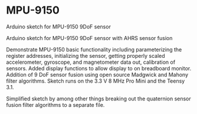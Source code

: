 MPU-9150
========

Arduino sketch for MPU-9150 9DoF sensor

Arduino sketch for MPU-9150 9DoF sensor with AHRS sensor fusion

Demonstrate MPU-9150 basic functionality including parameterizing the register addresses, initializing the sensor, getting properly scaled accelerometer, gyroscope, and magnetometer data out, calibration of sensors. Added display functions to allow display to on breadboard monitor. Addition of 9 DoF sensor fusion using open source Madgwick and Mahony filter algorithms. Sketch runs on the 3.3 V 8 MHz Pro Mini and the Teensy 3.1.

Simplified sketch by among other things breaking out the quaternion sensor fusion filter algorithms to a separate file.
